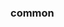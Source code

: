 <!-- Space: DockerKaliLinux -->
<!-- Parent: Project -->
<!-- Title: Project Examples -->

<!-- Label: Examples -->
<!-- Include: docs/disclaimer.md -->
<!-- Include: ac:toc -->

### common
